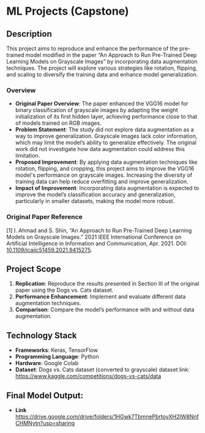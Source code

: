 # ML Projects (Capstone)

## Description
This project aims to reproduce and enhance the performance of the pre-trained model modified in the paper “An Approach to Run Pre-Trained Deep Learning Models on Grayscale Images” by incorporating data augmentation techniques. The project will explore various strategies like rotation, flipping, and scaling to diversify the training data and enhance model generalization.

### Overview
- **Original Paper Overview**: The paper enhanced the VGG16 model for binary classification of grayscale images by adapting the weight initialization of its first hidden layer, achieving performance close to that of models trained on RGB images.
- **Problem Statement**: The study did not explore data augmentation as a way to improve generalization. Grayscale images lack color information, which may limit the model’s ability to generalize effectively. The original work did not investigate how data augmentation could address this limitation.
- **Proposed Improvement**: By applying data augmentation techniques like rotation, flipping, and cropping, this project aims to improve the VGG16 model's performance on grayscale images. Increasing the diversity of training data can help reduce overfitting and improve generalization.
- **Impact of Improvement**: Incorporating data augmentation is expected to improve the model’s classification accuracy and generalization, particularly in smaller datasets, making the model more robust.

### Original Paper Reference
[1] I. Ahmad and S. Shin, “An Approach to Run Pre-Trained Deep Learning Models on Grayscale Images.” 2021 IEEE International Conference on Artificial Intelligence in Information and Communication, Apr. 2021. DOI: [10.1109/icaiic51459.2021.9415275](https://doi.org/10.1109/icaiic51459.2021.9415275).

## Project Scope
1. **Replication**: Reproduce the results presented in Section III of the original paper using the Dogs vs. Cats dataset.
2. **Performance Enhancement**: Implement and evaluate different data augmentation techniques.
3. **Comparison**: Compare the model’s performance with and without data augmentation.

## Technology Stack
- **Frameworks**: Keras, TensorFlow
- **Programming Language**: Python
- **Hardware**: Google Colab
- **Dataset**: Dogs vs. Cats dataset (converted to grayscale) dataset link: https://www.kaggle.com/competitions/dogs-vs-cats/data

## Final Model Output:
- **Link** https://drive.google.com/drive/folders/1HGwk7TbmnePbrtovXH2IW8NnfCHMNytn?usp=sharing
